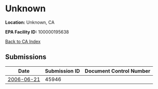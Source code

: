 # Unknown

**Location:** Unknown, CA

**EPA Facility ID:** 100000195638

[Back to CA Index](../../index.md)

## Submissions

| Date | Submission ID | Document Control Number |
|------|--------------|-------------------------|
| [2006-06-21](submissions/45946.md) | 45946 |  |
